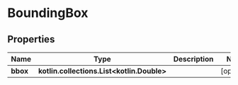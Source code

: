 
# BoundingBox

## Properties
Name | Type | Description | Notes
------------ | ------------- | ------------- | -------------
**bbox** | **kotlin.collections.List&lt;kotlin.Double&gt;** |  |  [optional]



